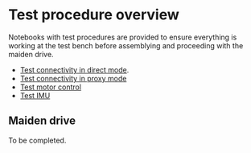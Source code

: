 Test procedure overview
=======================

Notebooks with test procedures are provided to ensure everything is working at the test bench before assemblying and proceeding with the maiden drive.

- [Test connectivity in direct mode](TC01_TestConnectivityDirect.ipynb).
- [Test connectivity in proxy mode](TC02_TestConnectivityProxy.ipynb)
- [Test motor control](TC03_TestMotorControl.ipynb)
- [Test IMU](TC04_TestIMU.ipynb)

Maiden drive
------------

To be completed.

